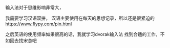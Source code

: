 输入法对于思维影响非常大，

我需要学习汉语双拼，
汉语主要使用在每天的思想记录，所以还是很紧迫的
https://www.flypy.com/pin.html

之后英语的使用频率如果很高的话，我就学习dvorak输入法
找到合适的工作，不如回去找宋总吧